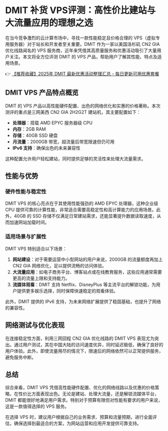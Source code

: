 # DMIT 补货 VPS评测：高性价比建站与大流量应用的理想之选

在当今竞争激烈的云计算市场中，寻找一款性能稳定且价格合理的 VPS（虚拟专用服务器）对于站长和开发者至关重要。DMIT 作为一家以美国洛杉矶 CN2 GIA 优化线路闻名的 VPS 服务商，近年来凭借其高质量服务和优惠活动吸引了大量用户关注。本文将全方位评测 DMIT 的 VPS 产品，帮助用户了解其性能、特点及适用场景。

👉 [【推荐收藏】2025年 DMIT 最新优惠活动整理汇总 - 每日更新可用优惠套餐](https://bit.ly/dmit_coupon)

## DMIT VPS 产品特点概览

DMIT 的 VPS 产品以高性能硬件配置、出色的网络优化和实惠的价格著称。本次测评的重点是三网美西 CN2 GIA 2H2G2T 建站机，其主要配置如下：

- **处理器**：搭载 AMD EPYC 服务器级 CPU
- **内存**：2GB RAM
- **存储**：40GB SSD 硬盘
- **月流量**：2000GB 带宽，超流量后带宽限速但仍可用
- **IPv6 支持**：确保出色的未来兼容性

这种配置允许用户轻松建站，同时提供足够的灵活性来处理大流量需求。

## 性能与优势

### 硬件性能与稳定性

DMIT VPS 的核心亮点在于其使用性能强劲的 AMD EPYC 处理器，这种企业级 CPU 提供可靠的计算性能，非常适合需要高稳定性和高计算能力的应用场景。此外，40GB 的 SSD 存储不仅满足日常建站需求，还能显著提升数据读取速度，从而加速网站加载时间。

### 适用场景与扩展性

DMIT VPS 特别适合以下场景：

1. **网站建设**：对于需要运营中小型网站的用户来说，2000GB 的流量额度再加上 CN2 GIA 网络优化，足以提供流畅的访问体验。
2. **大流量应用**：如电子商务平台、博客站点或在线教育服务，这些应用通常需要更高的流量上限和支持能力。
3. **流媒体观看**：DMIT 支持 Netflix、DisneyPlus 等主流平台的解锁功能，为用户提供更多娱乐选择，同时保障快速稳定的观看体验。

此外，DMIT 提供的 IPv6 支持，为未来网络扩展提供了稳固基础，也提升了网络的兼容性。

## 网络测试与优化表现

在连接稳定性方面，利用三网回程 CN2 GIA 优化线路的 DMIT VPS 表现尤为突出。通过用户测试，其在中国大陆的访问速度优异，同时延迟极低，确保了良好的用户体验。此外，即使流量用尽的情况下，限速后的网络依然可以正常提供服务，避免服务中断。

## 总结

综合来看，DMIT VPS 凭借高性能硬件配置、优化的网络线路以及优惠的价格策略，在性价比方面表现出色。无论是建站、处理大流量，还是解锁流媒体平台，DMIT 都能很好地满足用户需求。特别对于预算有限但对性能有要求的用户来说，这是一款值得选择的 VPS 服务。

在选择 VPS 时，建议用户根据自己的业务需求、预算和流量预期，进行全面评估，确保选择到最适合的方案，为网站运营和应用开发提供可靠支持。